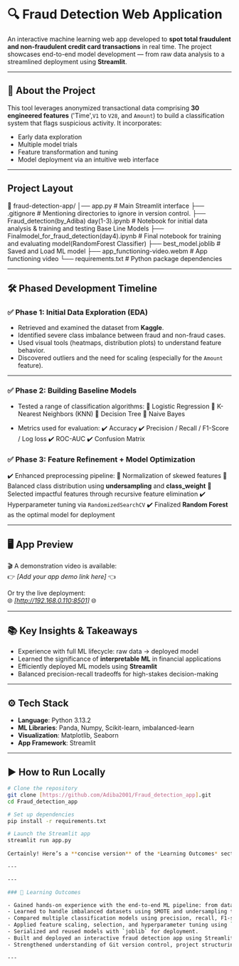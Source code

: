# 🔍 Fraud Detection Web Application

An interactive machine learning web app developed to **spot total fraudulent and non-fraudulent credit card transactions** in real time. The project showcases end-to-end model development — from raw data analysis to a streamlined deployment using **Streamlit**.

---

## 🧠 About the Project

This tool leverages anonymized transactional data comprising **30 engineered features** ('Time',`V1` to `V28`, and `Amount`) to build a classification system that flags suspicious activity. It incorporates:
- Early data exploration
- Multiple model trials
- Feature transformation and tuning
- Model deployment via an intuitive web interface

---
## Project Layout ##
📁 fraud-detection-app/
│── app.py                                                # Main Streamlit interface
├── .gitignore                                            # Mentioning directories to ignore in version control.
├── Fraud_detection(by_Adiba) day(1-3).ipynb              # Notebook for initial data analysis & training and testing Base Line Models
├── Finalmodel_for_fraud_detection(day4).ipynb            # Final notebook for training and evaluating model(RandomForest Classifier)
├── best_model.joblib                                     # Saved and Load ML model
├── app_functioning-video.webm                            # App functioning video
└── requirements.txt                                      # Python package dependencies

---
## 🛠️ Phased Development Timeline

### ✅ Phase 1: Initial Data Exploration (EDA)
- Retrieved and examined the dataset from **Kaggle**.
- Identified severe class imbalance between fraud and non-fraud cases.
- Used visual tools (heatmaps, distribution plots) to understand feature behavior.
- Discovered outliers and the need for scaling (especially for the `Amount` feature).

---

### ✅ Phase 2: Building Baseline Models
- Tested a range of classification algorithms:
   🔹 Logistic Regression
   🔹 K-Nearest Neighbors (KNN)
   🔹 Decision Tree
   🔹 Naive Bayes
    
- Metrics used for evaluation:
   ✔️ Accuracy
   ✔️ Precision / Recall / F1-Score / Log loss
   ✔️ ROC-AUC
   ✔️ Confusion Matrix

### ✅ Phase 3: Feature Refinement + Model Optimization
✔️ Enhanced preprocessing pipeline:
  🔹 Normalization of skewed features
  🔹 Balanced class distribution using **undersampling** and **class_weight**
  🔹 Selected impactful features through recursive feature elimination
✔️ Hyperparameter tuning via `RandomizedSearchCV`
✔️ Finalized **Random Forest** as the optimal model for deployment

---

## 🖥️ App Preview

🎬 A demonstration video is available:  
👉 _[Add your app demo link here]_ 👈

Or try the live deployment:  
🌐 _[http://192.168.0.110:8501]_ 🌐

---

## 📚 Key Insights & Takeaways

- Experience with full ML lifecycle: raw data → deployed model
- Learned the significance of **interpretable ML** in financial applications
- Efficiently deployed ML models using **Streamlit**
- Balanced precision-recall tradeoffs for high-stakes decision-making

---

## ⚙️ Tech Stack

- **Language**: Python 3.13.2  
- **ML Libraries**: Panda, Numpy, Scikit-learn, imbalanced-learn  
- **Visualization**: Matplotlib, Seaborn  
- **App Framework**: Streamlit

---

## ▶️ How to Run Locally

```bash
# Clone the repository
git clone [https://github.com/Adiba2001/Fraud_detection_app].git
cd Fraud_detection_app

# Set up dependencies
pip install -r requirements.txt

# Launch the Streamlit app
streamlit run app.py
    
Certainly! Here’s a **concise version** of the *Learning Outcomes* section you can directly add to your `README.md`:

---

---

### 📘 Learning Outcomes

- Gained hands-on experience with the end-to-end ML pipeline: from data exploration to deployment.
- Learned to handle imbalanced datasets using SMOTE and undersampling techniques.
- Compared multiple classification models using precision, recall, F1-score, and ROC-AUC metrics.
- Applied feature scaling, selection, and hyperparameter tuning using `GridSearchCV`.
- Serialized and reused models with `joblib` for deployment.
- Built and deployed an interactive fraud detection app using Streamlit.
- Strengthened understanding of Git version control, project structuring, and documentation.

---


